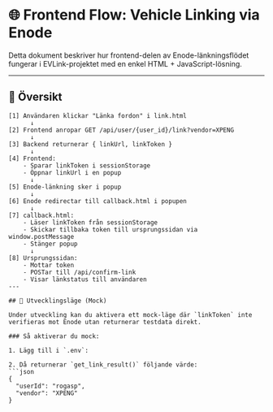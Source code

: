 # 🌐 Frontend Flow: Vehicle Linking via Enode

Detta dokument beskriver hur frontend-delen av Enode-länkningsflödet fungerar i EVLink-projektet med en enkel HTML + JavaScript-lösning.

---

## 🔁 Översikt

```text
[1] Användaren klickar "Länka fordon" i link.html
      ↓
[2] Frontend anropar GET /api/user/{user_id}/link?vendor=XPENG
      ↓
[3] Backend returnerar { linkUrl, linkToken }
      ↓
[4] Frontend:
    - Sparar linkToken i sessionStorage
    - Öppnar linkUrl i en popup
      ↓
[5] Enode-länkning sker i popup
      ↓
[6] Enode redirectar till callback.html i popupen
      ↓
[7] callback.html:
    - Läser linkToken från sessionStorage
    - Skickar tillbaka token till ursprungssidan via window.postMessage
    - Stänger popup
      ↓
[8] Ursprungssidan:
    - Mottar token
    - POSTar till /api/confirm-link
    - Visar länkstatus till användaren
---

## 🧪 Utvecklingsläge (Mock)

Under utveckling kan du aktivera ett mock-läge där `linkToken` inte verifieras mot Enode utan returnerar testdata direkt.

### Så aktiverar du mock:

1. Lägg till i `.env`:

2. Då returnerar `get_link_result()` följande värde:
```json
{
  "userId": "rogasp",
  "vendor": "XPENG"
}
